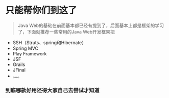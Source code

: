 # 只能帮你们到这了

> Java Web的基础在前面基本都已经有提到了，后面基本上都是框架的学习了，下面就推荐一些常用的Java Web开发框架把

* SSH（Struts、spring和Hibernate）
* Spring MVC
* Play Framework
* JSF
* Grails
* JFinal
* 。。。

### 到底哪款好用还得大家自己去尝试才知道